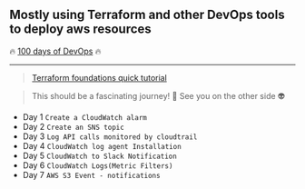 Mostly using Terraform and other DevOps tools to deploy aws resources
---
:fire: [100 days of DevOps](https://external-content.duckduckgo.com/iu/?u=https%3A%2F%2Ftse3.mm.bing.net%2Fth%3Fid%3DOIP.b-r1xI5IVrvb6Ul6Rj_KHAHaDz%26pid%3DApi&f=1&ipt=0f4547e2e2231692b4334eb868d43ff4386e0c9f2a5d831384284678d31b3e69&ipo=images) :fire:
***

>[Terraform foundations quick tutorial](https://youtube.com/playlist?list=PL5_Rrj9tYQAlgX9bTzlTN0WzU67ZeoSi_)

>This should be a fascinating journey! :speak_no_evil:
>See you on the other side :alien:
- Day 1 `Create a CloudWatch alarm`
- Day 2 `Create an SNS topic`
- Day 3 `Log API calls monitored by cloudtrail`
- Day 4 `CloudWatch log agent Installation`
- Day 5 `CloudWatch to Slack Notification`
- Day 6 `CloudWatch Logs(Metric Filters)`
- Day 7 `AWS S3 Event - notifications`
